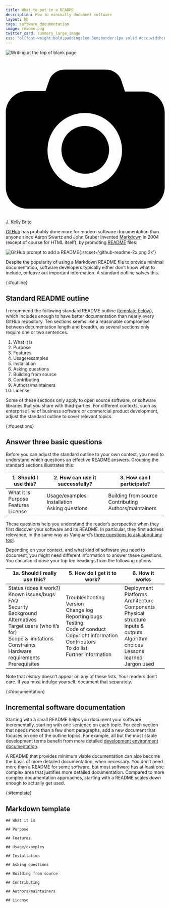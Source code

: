 ```yaml
---
title: What to put in a README
description: How to minimally document software
layout: hh
tags: software documentation
image: readme.png
twitter_card: summary_large_image
css: "ol{font-weight:bold;padding:1em 3em;border:1px solid #ccc;width:640px} table{font-size:120%;width:38em} pre{width:640px}"
---
```


![Writing at the top of blank page](notepad-writing.jpg)

<a class="unsplash" href="https://unsplash.com/photos/PeUJyoylfe4" rel="noopener noreferrer"><span><svg xmlns="http://www.w3.org/2000/svg" viewBox="0 0 32 32"><title>unsplash-logo</title><path d="M20.8 18.1c0 2.7-2.2 4.8-4.8 4.8s-4.8-2.1-4.8-4.8c0-2.7 2.2-4.8 4.8-4.8 2.7.1 4.8 2.2 4.8 4.8zm11.2-7.4v14.9c0 2.3-1.9 4.3-4.3 4.3h-23.4c-2.4 0-4.3-1.9-4.3-4.3v-15c0-2.3 1.9-4.3 4.3-4.3h3.7l.8-2.3c.4-1.1 1.7-2 2.9-2h8.6c1.2 0 2.5.9 2.9 2l.8 2.4h3.7c2.4 0 4.3 1.9 4.3 4.3zm-8.6 7.5c0-4.1-3.3-7.5-7.5-7.5-4.1 0-7.5 3.4-7.5 7.5s3.3 7.5 7.5 7.5c4.2-.1 7.5-3.4 7.5-7.5z"></path></svg></span><span>J. Kelly Brito</span></a>

[GitHub](https://github.com) 
has probably done more for modern software documentation than anyone
since Aaron Swartz and John Gruber invented
[Markdown](https://en.wikipedia.org/wiki/Markdown) in 2004 (except of course for HTML itself),
by promoting [README](https://en.wikipedia.org/wiki/README) files:

![GitHub prompt to add a README](github-readme.png){:srcset='github-readme-2x.png 2x'}

Despite the popularity of using a Markdown README file to provide minimal documentation, software developers typically either don’t know what to include, or leave out important information.
A standard outline solves this.

{:#outline}
## Standard README outline

I recommend the following standard README outline ([template below](#template)),
which includes enough to have better documentation than nearly every GitHub repository.
Ten sections seems like a reasonable compromise between documentation length and breadth, 
as several sections only require one or two sentences.

1. What it is
2. Purpose
3. Features
4. Usage/examples
5. Installation
6. Asking questions
7. Building from source
8. Contributing
9. Authors/maintainers
10. License

Some of these sections only apply to open source software, or software libraries that you share with third-parties.
For different contexts, such as enterprise line of business software or commercial product development, adjust the standard outline to cover relevant topics.

{:#questions}
## Answer three basic questions

Before you can adjust the standard outline to your own context, you need to understand which questions an effective README answers.
Grouping the standard sections illustrates this:

| 1. Should I use this? | 2. How can use it successfully? | 3. How can I participate? |
| --- | --- | --- |
| What it is<br>Purpose<br>Features<br>License | Usage/examples<br>Installation<br>Asking questions | Building from source<br>Contributing<br>Authors/maintainers |

These questions help you understand the reader’s perspective when they first discover your software and its README.
In particular, they first address relevance, in the same way as Vanguard’s
[three questions to ask about any tool](https://vanguard-method.net/library/systems-principles/three-questions-to-ask-about-any-tool/).

Depending on your context, and what kind of software you need to document, you might need different information to answer these questions.
You can also choose your top ten headings from the following options.

| 1a. Should I really use this? | 5. How do I get it to work? | 6. How it works |
| --- | --- | --- |
| Status (does it work?)<br>Known issues/bugs<br>FAQ<br>Security<br>Background<br>Alternatives<br>Target users (who it’s for)<br>Scope & limitations<br>Constraints<br>Hardware requirements<br>Prerequisites | Troubleshooting<br>Version<br>Change log<br>Reporting bugs<br>Testing<br>Code of conduct<br>Copyright information<br>Contributors<br>To do list<br>Further information | Deployment<br>Platforms<br>Architecture<br>Components<br>Physical structure<br>Inputs & outputs<br>Algorithm choices<br>Lessons learned<br>Jargon used |

Note that _history_ doesn’t appear on any of these lists.
Your readers don’t care.
If you must indulge yourself, document that separately.

{:#documentation}
## Incremental software documentation

Starting with a small README helps you document your software incrementally, starting with one sentence on each topic.
For each section that needs more than a few short paragraphs, add a new document that focuses on one of the outline topics.
For example, all but the most stable development terms benefit from more detailed
[development environment documentation](dev-environment-documentation).

A README that provides minimum viable documentation can also become the basis of more detailed documentation, when necessary.
You don’t need more than a README for some software, but most software has at least one complex area that justifies more detailed documentation.
Compared to more complex documentation approaches, starting with a README scales _down_ enough to actually get used.

{:#template}
## Markdown template

```
## What it is

## Purpose

## Features

## Usage/examples

## Installation

## Asking questions

## Building from source

## Contributing

## Authors/maintainers

## License
```
